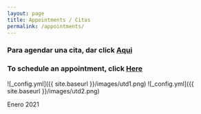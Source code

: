 ```yaml
---
layout: page
title: Appointments / Citas
permalink: /appointments/
---
```



### Para agendar una cita, dar click [Aqui](https://calendly.com/cxg172030/meetcarlos)
### To schedule an appointment, click [Here](https://calendly.com/cxg172030/meetcarlos)

![_config.yml]({{ site.baseurl }}/images/utd1.png)
![_config.yml]({{ site.baseurl }}/images/utd2.png)

Enero 2021
